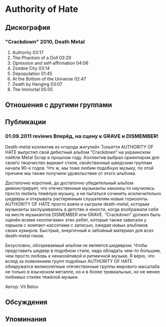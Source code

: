 # Authority of Hate



## Дискография

### "Crackdown" 2010, Death Metal

1. Authority  03:17   
2. The Phantom of a Doll  03:29  
3. Opression and self-affirmation  04:06  
4. Zombie City  03:14  
5. Depopulation  01:45    
6. At the Bottom of the Universe  02:47    
7. Death by Hanging  03:07   
8. The Immortal  05:05 


## Отношения с другими группами


## Публикации

### 01.09.2011 reviews Вперёд, на сцену к GRAVE и DISMEMBER!

<P>Death-metal коллектив из «города жигулей» Тольятти AUTHORITY OF HATE выпустил свой дебютный альбом “Crackdown” на украинском лэйбле Metal Scrap в прошлом году. Коллектив выбрал ориентиром для своего творчество вариант стиля, свойственный шведским группам начала 90-х годов. Что ж, мы тоже любим подобную музыку, по этой причине мы также получили удовольствие от этого альбома.</P>
<P>Достаточно короткий, до достаточно убедительный альбом демонстрирует, что отечественные музыканты наконец-то научились просто любить тяжёлую музыку, а не пытаться сочинять исключительно шедевры и открывать растерянным слушателям новые горизонты. AUTHORITY OF HATE просто взяли и сыграли death-metal, которым музыканты заслушивались в детстве и юности, когда воображали себя на месте музыкантов DISMEMBER или GRAVE. “Crackdown” должен быть оценён всеми «коллегами» этих ребят, которые также зависали у ларьков с компакт-кассетами с записью, ожидая новых альбомов своих кумиров. Быстрый, энергичный и забойный материал для всех death-metal гиков.</P>
<P>Безусловно, обозреваемый альбом не является шедевром. Чтобы представить шедевр в подобном стиле, надо обладать чем-то большим, чем просто любовь к неназойливой и ритмичной музыке. Я верю, что вслед за появлением групп подобных AUTHORITY OF HATE обнаружатся великолепные отечественные группы мирового масштаба не только в языческом металле, но и в более тривиальных, но не менее любимых стилях тяжёлой музыки.</P>
Автор: Vit Belov


## Обсуждения


## Упоминания

